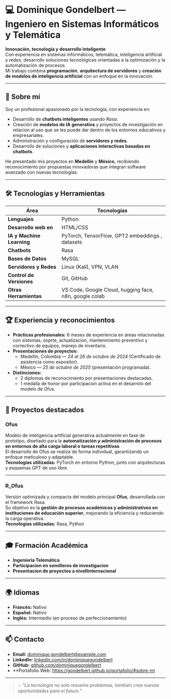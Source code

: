 # 💻 Dominique Gondelbert — Ingeniero en Sistemas Informáticos y Telemática

**Innovación, tecnología y desarrollo inteligente**  
Con experiencia en sistemas informáticos, telemática, inteligencia artificial y redes, desarrollo soluciones tecnológicas orientadas a la optimización y la automatización de procesos.  
Mi trabajo combina **programación**, **arquitectura de servidores** y **creación de modelos de inteligencia artificial** con un enfoque en la innovación.

---

## 📌 Sobre mí

Soy un profesional apasionado por la tecnología, con experiencia en:
- Desarrollo de **chatbots inteligentes** usando *Rasa*.
- Creación de **modelos de IA generativa** y proyectos de investigación en relacion al uso que se les puede dar dentro de los entornos educativos y empresariales.
- Administración y configuración de **servidores y redes**.
- Desarrollo de soluciones y **aplicaciones interactivas basadas en chatbots**.

He presentado mis proyectos en **Medellín** y **México**, recibiendo reconocimiento por propuestas innovadoras que integran software avanzado con nuevas tecnologías.

---

## 🛠 Tecnologías y Herramientas

| Área                  | Tecnologías |
|----------------------|-------------|
| **Lenguajes**        | Python |
| **Desarrollo web en** | HTML/CSS |
| **IA y Machine Learning** | PyTorch, TensorFlow, GPT2 embeddings , datasets|
| **Chatbots**         | Rasa |
| **Bases de Datos**   | MySQL |
| **Servidores y Redes** | Linux (Kali), VPN, VLAN |
| **Control de Versiones** | Git, GitHub |
| **Otras Herramientas** | VS Code, Google Cloud, hugging face, n8n, google colab|

---

## 🏆 Experiencia y reconocimientos

- **Prácticas profesionales:** 6 meses de experiencia en áreas relacionadas con sistemas, soprte, actualizacion, mantenimiento preventivo y correctivo de equipos, manejo de inventario.  
- **Presentaciones de proyectos:**
  - Medellín, Colombia — *24 al 26 de octubre de 2024* (Certificado de asistencia como expositor).  
  - México — *25 de octubre de 2025* (presentación programada).  
- **Distinciones:**
  - 2 diplomas de reconocimiento por presentaciones destacadas.  
  - 1 medalla de honor por participacion activa en el desarrolo del modelo de Ofus.
    
---

## 🚀 Proyectos destacados

### **Ofus**
Modelo de inteligencia artificial generativa actualmente en fase de prototipo, diseñado para la **automatización y administración de procesos en entornos de alta carga laboral o tareas repetitivas**.  
El desarrollo de Ofus se realiza de forma individual, garantizando un enfoque meticuloso y adaptable.  
**Tecnologías utilizadas:** PyTorch en entorno Python, junto con arquitecturas y esquemas GPT de uso libre.

---

### **R_Ofus**
Versión optimizada y compacta del modelo principal **Ofus**, desarrollada con el framework Rasa.  
Su objetivo es la **gestión de procesos académicos y administrativos en instituciones de educación superior**, mejorando la eficiencia y reduciendo la carga operativa.  
**Tecnologías utilizadas:** Rasa, Python

---

## 🎓 Formación Académica

- **Ingeniería Telemática**  
- **Participacion en semilleros de investigacion**
- **Presentacion de proyectos a nivellinternacional**

---

## 🌍 Idiomas

- **Francés:** Nativo  
- **Español:** Nativo  
- **Inglés:** Intermedio (en proceso de perfeccionamiento)
  
---

## 📫 Contacto

- **Email:** dominique.gondelbert@example.com  
- **LinkedIn:** [linkedin.com/in/dominiquegondelbert](#)  
- **GitHub:** [github.com/dominiquegondelbert](#)  
- **Portafolio Web: https://gondelbert.github.io/portafolio/#sobre-mi

---

> 💡 *"La tecnología no solo resuelve problemas, también crea nuevas oportunidades para el futuro."*
